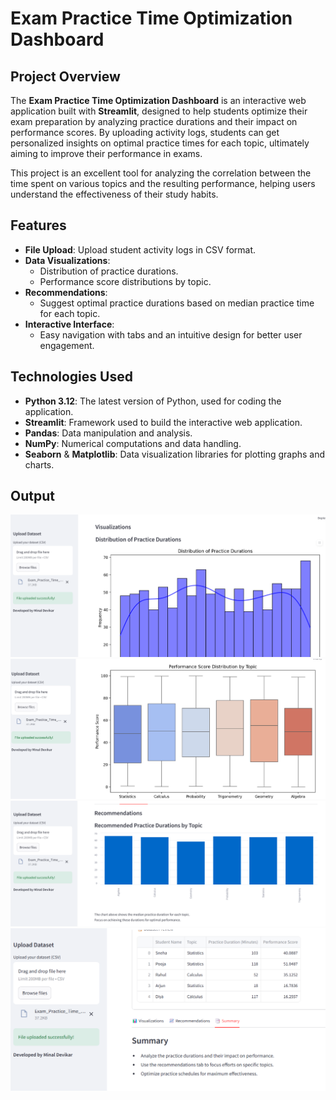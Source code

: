 
# Exam Practice Time Optimization Dashboard

## Project Overview

The **Exam Practice Time Optimization Dashboard** is an interactive web application built with **Streamlit**, designed to help students optimize their exam preparation by analyzing practice durations and their impact on performance scores. By uploading activity logs, students can get personalized insights on optimal practice times for each topic, ultimately aiming to improve their performance in exams.

This project is an excellent tool for analyzing the correlation between the time spent on various topics and the resulting performance, helping users understand the effectiveness of their study habits.

## Features

- **File Upload**: Upload student activity logs in CSV format.
- **Data Visualizations**:
  - Distribution of practice durations.
  - Performance score distributions by topic.
- **Recommendations**: 
  - Suggest optimal practice durations based on median practice time for each topic.
- **Interactive Interface**: 
  - Easy navigation with tabs and an intuitive design for better user engagement.

## Technologies Used

- **Python 3.12**: The latest version of Python, used for coding the application.
- **Streamlit**: Framework used to build the interactive web application.
- **Pandas**: Data manipulation and analysis.
- **NumPy**: Numerical computations and data handling.
- **Seaborn** & **Matplotlib**: Data visualization libraries for plotting graphs and charts.

## Output

![Output Image 1](https://github.com/PankajDevikar/Exam-Practice-Time-Optimization/blob/main/images/img2.png)
![Output Image 1](https://github.com/PankajDevikar/Exam-Practice-Time-Optimization/blob/main/images/img3.png)
![Output Image 1](https://github.com/PankajDevikar/Exam-Practice-Time-Optimization/blob/main/images/img4.png)
![Output Image 1](https://github.com/PankajDevikar/Exam-Practice-Time-Optimization/blob/main/images/img5.png)
